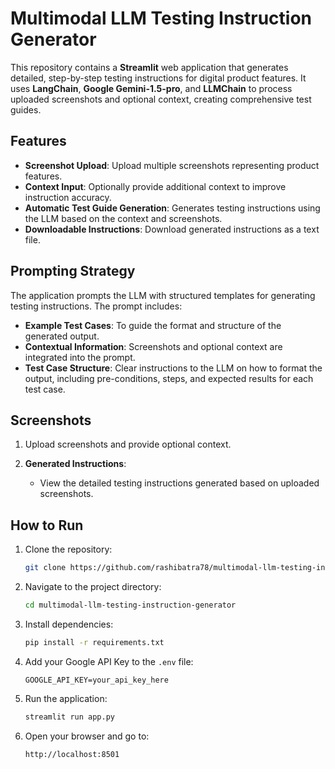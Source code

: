 # Multimodal LLM Testing Instruction Generator

This repository contains a **Streamlit** web application that generates detailed, step-by-step testing instructions for digital product features. It uses **LangChain**, **Google Gemini-1.5-pro**, and **LLMChain** to process uploaded screenshots and optional context, creating comprehensive test guides.

## Features

- **Screenshot Upload**: Upload multiple screenshots representing product features.
- **Context Input**: Optionally provide additional context to improve instruction accuracy.
- **Automatic Test Guide Generation**: Generates testing instructions using the LLM based on the context and screenshots.
- **Downloadable Instructions**: Download generated instructions as a text file.

## Prompting Strategy

The application prompts the LLM with structured templates for generating testing instructions. The prompt includes:

- **Example Test Cases**: To guide the format and structure of the generated output.
- **Contextual Information**: Screenshots and optional context are integrated into the prompt.
- **Test Case Structure**: Clear instructions to the LLM on how to format the output, including pre-conditions, steps, and expected results for each test case.

## Screenshots

1. Upload screenshots and provide optional context.
  
2. **Generated Instructions**: 
   - View the detailed testing instructions generated based on uploaded screenshots.
   

## How to Run

1. Clone the repository:
    ```bash
    git clone https://github.com/rashibatra78/multimodal-llm-testing-instruction-generator.git
    ```

2. Navigate to the project directory:
    ```bash
    cd multimodal-llm-testing-instruction-generator
    ```

3. Install dependencies:
    ```bash
    pip install -r requirements.txt
    ```

4. Add your Google API Key to the `.env` file:
    ```
    GOOGLE_API_KEY=your_api_key_here
    ```

5. Run the application:
    ```bash
    streamlit run app.py
    ```

6. Open your browser and go to:
    ```
    http://localhost:8501
    ```
